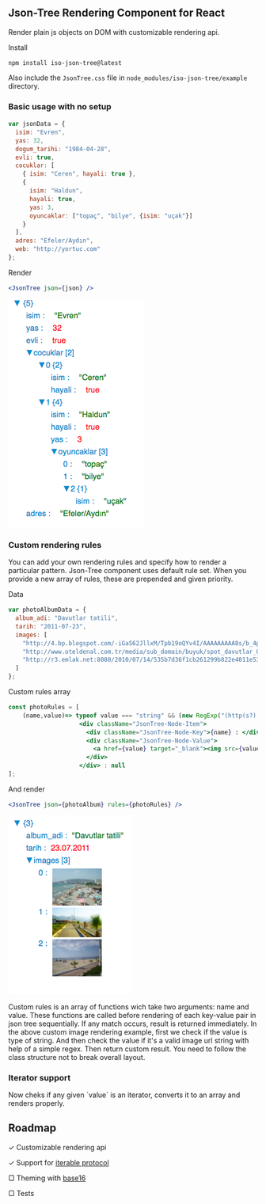 ## Json-Tree Rendering Component for React



Render plain js objects on DOM with customizable rendering api.

Install

```
npm install iso-json-tree@latest
``` 
Also include the `JsonTree.css` file in `node_modules/iso-json-tree/example` directory.

### Basic usage with no setup
```javascript
var jsonData = {
  isim: "Evren",
  yas: 32, 
  dogum_tarihi: "1984-04-28",
  evli: true,
  cocuklar: [
    { isim: "Ceren", hayali: true },
    { 
      isim: "Haldun", 
      hayali: true, 
      yas: 3, 
      oyuncaklar: ["topaç", "bilye", {isim: "uçak"}] 
    }
  ],
  adres: "Efeler/Aydın",
  web: "http://yortuc.com"
};
```
Render
```jsx
<JsonTree json={json} />
```

![preview](screen_shot.png)

### Custom rendering rules
You can add your own rendering rules and specify how to render a particular pattern.
Json-Tree component uses default rule set. When you provide a new array of rules, 
these are prepended and given priority.

Data
```javascript
var photoAlbumData = {
  album_adi: "Davutlar tatili",
  tarih: "2011-07-23",
  images: [
    "http://4.bp.blogspot.com/-iGaS62JllxM/Tpb19oQYv4I/AAAAAAAAA8s/b_4pGv6ly4A/s1600/davutlar1%25281%2529.jpg",
    "http://www.oteldenal.com.tr/media/sub_domain/buyuk/spot_davutlar_08180033_ar1.jpg",
    "http://r3.emlak.net:8080/2010/07/14/535b7d36f1cb261299b822e4011e537c.jpg"
  ]
};
```

Custom rules array 
```jsx
const photoRules = [
	(name,value)=> typeof value === "string" && (new RegExp("(http(s?):)|([/|.|\w|\s])*\.(?:jpg|gif|png)").test(value)) ? 
					<div className="JsonTree-Node-Item">
		              <div className="JsonTree-Node-Key">{name} : </div>
		              <div className="JsonTree-Node-Value">
		              	<a href={value} target="_blank"><img src={value} style={{width: 100}} /></a>
		              </div>
		            </div> : null
];
```

And render
```jsx
<JsonTree json={photoAlbum} rules={photoRules} />
```

![custom rendering](custom_rendering.png)

Custom rules is an array of functions wich take two arguments: name and value.
These functions are called before rendering of each key-value pair in json tree sequentially. If any match occurs, result is returned immediately. In the above custom image rendering example, first we check if the value is type of string. And then check the value if it's a valid image url string with help of a simple regex. Then return custom result. You need to follow the class structure not to break overall layout. 

### Iterator support
Now cheks if any given ´value´ is an iterator, converts it to an array and renders properly.

## Roadmap
✓ Customizable rendering api

✓ Support for [iterable protocol](https://developer.mozilla.org/en-US/docs/Web/JavaScript/Reference/Iteration_protocols#iterable)

▢ Theming with [base16](https://github.com/alexkuz/react-base16-styling)

▢ Tests